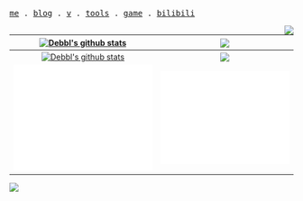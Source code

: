 <p align="left">
  <samp>
    <a href="https://aiwan.run">me</a> .
    <a href="https://blog.aiwan.run">blog</a> .
    <a href="https://v.aiwan.run">v</a> .
    <a href="https://tools.aiwan.run">tools</a> .
    <a href="https://game.aiwan.run">game</a> .
    <a href="https://space.bilibili.com/174865648">bilibili</a>
  </samp>
</p>

<div>
  <img align="right" src="https://count.getloli.com/get/@Debbl?theme=gelbooru">
</div>

| <a href="https://blog.aiwan.run"><img align="center" height="200px" src="https://github-readme-stats.vercel.app/api?username=debbl&show_icons=true&include_all_commits=true&theme=default&locale=cn&border_radius=20" alt="Debbl's github stats" /></a> | <a href="https://blog.aiwan.run"><img align="center" height="200px" src="https://github-readme-stats.vercel.app/api/top-langs/?username=debbl&layout=compact&theme=buefy&locale=cn&border_radius=20&langs_count=8&hide=jupyter%20notebook" /></a> |
| :------------------------------------------------------------: | :------------------------------------------------------------: |
| <a href="https://blog.aiwan.run"><img align="center" height="200px" src="https://github-readme-stats.vercel.app/api?username=debbl&show_icons=true&include_all_commits=true&theme=default&border_radius=20" alt="Debbl's github stats" /></a> | <a href="https://blog.aiwan.run"><img align="center" height="200px" src="https://github-readme-stats.vercel.app/api/top-langs/?username=debbl&layout=compact&theme=buefy&border_radius=20&langs_count=8&hide=jupyter%20notebook" /></a> |
|<img width="420" src="./metrics_renders/metrics.base.svg" alt="Github Metrics">|<img width="420" src="./metrics_renders/metrics.plugin.activity.svg" alt="Github Activity">|


![](https://activity-graph.herokuapp.com/graph?username=debbl&theme=redical)
